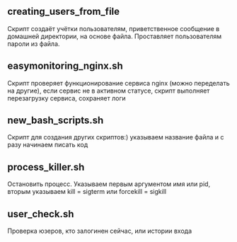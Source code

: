 ## creating_users_from_file
Скрипт создаёт учётки пользователям, приветственное сообщение в домашней директории, на основе файла. Проставляет пользователям пароли из файла.

## easymonitoring_nginx.sh
Скрипт проверяет функционирование сервиса nginx (можно переделать на другие), если сервис не в активном статусе, скрипт выполняет перезагрузку сервиса, сохраняет логи

## new_bash_scripts.sh
Скрипт для создания других скриптов:) указываем название файла и с разу начинаем писать код

## process_killer.sh
Остановить процесс. Указываем первым аргументом имя или pid, вторым указываем kill = sigterm или forcekill = sigkill

## user_check.sh
Проверка юзеров, кто залогинен сейчас, или истории входа
